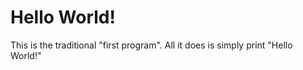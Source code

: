 # Hello World!

This is the traditional "first program". All it does is simply print "Hello World!"
